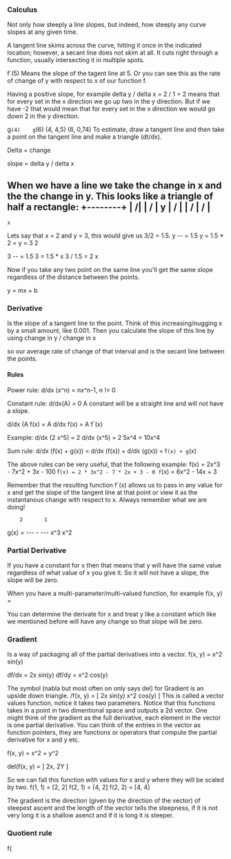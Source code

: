### Calculus
Not only how steeply a line slopes, but indeed, how steeply any curve slopes at any given time.

A tangent line skims across the curve, hitting it once in the indicated location; 
however, a secant line does not skim at all. It cuts right through a function, usually intersecting it in multiple spots.

f`(5) 
Means the slope of the tagent line at 5. Or you can see this as the rate of change
of y with respect to x of our function f.

Having a positive slope, for example delta y / delta x = 2 / 1 = 2 means that for 
every set in the x direction we go up two in the y direction.
But if we have -2 that would mean that for every set in the x direction we would 
go down 2 in the y direction.


g`(4)    g`(6)
(4, 4,5)
(6, 0,74)
To estimate, draw a tangent line and then take a point on the tangent line and make
a triangle (dt/dx). 

Delta = change

slope = delta y / delta x

When we have a line we take the change in x and the the change in y. This looks like a triangle
of half a rectangle:
+--------+
|       /|
|     /  |  y
|   /    |
| /      |
/        |
----------
    x
Lets say that x = 2 and y = 3, this would give us 3/2 = 1.5.
 y
 -- = 1.5         y = 1.5 * 2 = y = 3 
 2
 
 3
 -- = 1.5   3 = 1.5 * x  3 / 1.5 = 2
 x                       

Now if you take any two point on the same line you'll get the same slope regardless of the
distance between the points.


y = mx + b




### Derivative
Is the slope of a tangent line to the point. Think of this increasing/nugging x by a small
amount, like 0.001. Then you calculate the slope of this line by using
change in y / change in x

so our average rate of change of that interval and is the secant line between the points.



#### Rules
Power rule:
d/dx (x^n) = nx^n-1, n != 0

Constant rule:
d/dx(A) = 0
A constant will be a straight line and will not have a slope.

 d/dx (A f(x) = A d/dx f(x) = A f`(x)

Example:
d/dx (2 x^5) = 2 d/dx (x^5) = 2 5x^4 = 10x^4 

Sum rule:
d/dx (f(x) + g(x)) = d/dx (f(x)) + d/dx (g(x)) = f`(x) + g`(x)

The above rules can be very useful, that the following example:
f(x) = 2x^3 - 7x^2 + 3x - 100
f`(x) = 2 * 3x^2 - 7 * 2x + 3 - 0
f`(x) = 6x^2 - 14x + 3

Remember that the resulting function f`(x) allows us to pass in any value for x and get
the slope of the tangent line at that point or view it as the instantanous change with 
respect to x. Always remember what we are doing!

        2       1
g(x) = ---  -  ---
       x^3      x^2




### Partial Derivative
If you have a constant for x then that means that y will have the same value regardless of
what value of x you give it. So it will not have a slope, the slope will be zero.

When you have a multi-parameter/multi-valued function, for example
f(x, y) = 

You can determine the derivate for x and treat y like a constant which like we mentioned before
will have any change so that slope will be zero.

### Gradient
Is a way of packaging all of the partial derivatives into a vector.
f(x, y) = x^2 sin(y)

df/dx = 2x sin(y)
df/dy = x^2 cos(y)

The symbol (nabla but most often on only says del) for Gradient is an upside down triangle.
\/f(x, y) = [ 
  2x sin(y)
  x^2 cos(y)
]
This is called a vector values function, notice it takes two parameters.
Notice that this functions takes in a point in two dimentional space and outputs a 2d vector.
One might think of the gradient as the full derivative, each element in the vector is one
partial derivative.
You can think of the entries in the vector as function pointers, they are functions or operators
that compute the partial derivative for x and y etc.

f(x, y) = x^2 + y^2

del(f(x, y) = [ 2x, 2Y ]

So we can fall this function with values for x and y where they will be scaled by 
two.
f(1, 1) = [2, 2]
f(2, 1) = [4, 2]
f(2, 2) = [4, 4]


The gradient is the direction (given by the direction of the vector) of steepest ascent and the length of
the vector tells the steepness, 
if it is not very long it is a shallow asenct and if it is long it is steeper.


### Quotient rule
f( 


